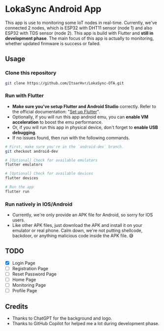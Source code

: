 # LokaSync Android App

This app is use to monitoring some IoT nodes in real-time. Currently, we've connected 2 nodes, which is ESP32 with DHT11 sensor (node 1) and also ESP32 with TDS sensor (node 2). This app is build with Flutter and **still in development phase**. The main focus of this app is actually to monitoring, whether updated firmware is success or failed.

## Usage

### Clone this repository

```bash
git clone https://github.com/ItsarHvr/LokaSync-OTA.git
```

### Run with Flutter

- **Make sure you've setup Flutter and Android Studio** correctly. Refer to the official documentation: "[Set up Flutter](https://docs.flutter.dev/get-started/install)".
- Optionally, if you will run this app android emu, you can **enable VM acceleration** to boost the emu performance.
- Or, if you will run this app in physical device, don't forget to **enable USB debugging**.
- If no issues found, then run with the following commands.

```bash
# First, make sure you're in the `android-dev` branch.
git checkout android-dev

# [Optional] Check for available emulators
flutter emulators

# [Optional] Check for available devices
flutter devices

# Run the app
flutter run
```

### Run natively in IOS/Android

- Currently, we're only provide an APK file for Android, so sorry for IOS users.
- Like other APK files, just download the APK and install it on your emulator or real phone. Calm down, we're not putting shellcode, backdoor, or anything malicious code inside the APK file. 😅

## TODO

- [X] Login Page
- [ ] Registration Page
- [ ] Reset Password Page
- [ ] Home Page
- [ ] Monitoring Page
- [ ] Profile Page

## Credits

- Thanks to ChatGPT for the background and logo.
- Thanks to GitHub Copilot for helped me a lot during development phase.
